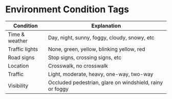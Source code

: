 # Environment Condition Tags

| Condition | Explanation |
| ----------- | ----------- |
| Time & weather | Day, night, sunny, foggy, cloudy, snowy, etc |
| Traffic lights | None, green, yellow, blinking yellow, red |
| Road signs | Stop signs, crossing signs, etc |
| Location | Crosswalk, no crosswalk |
| Traffic | Light, moderate, heavy, one-way, two-way |
| Visibility | Occluded pedestrian, glare on windshield, rainy or foggy |